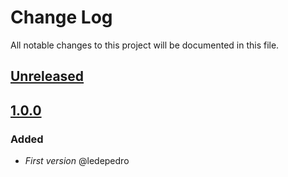 # Change Log
All notable changes to this project will be documented in this file.

## [Unreleased](https://github.com/idealista/pgbouncer_role/tree/develop)


## [1.0.0](https://github.com/idealista/pgbouncer_role/tree/1.0.0)
### Added
- *First version* @ledepedro
